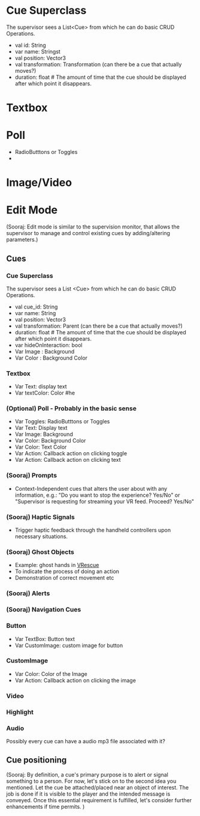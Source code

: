 # Cue Superclass

The supervisor sees a List\<Cue> from which he can do basic CRUD Operations.

- val id: String
- var name: Stringst
- val position: Vector3
- val transformation: Transformation (can there be a cue that actually moves?)
- duration: float # The amount of time that the cue should be displayed after which point it disappears.

# Textbox

# Poll

- RadioButttons or Toggles
- 

# Image/Video


# Edit Mode

(Sooraj: Edit mode is similar to the supervision monitor, that allows the supervisor to manage and control existing cues by adding/altering parameters.)

## Cues

### Cue Superclass

The supervisor sees a List \<Cue> from which he can do basic CRUD Operations.

- val cue_id: String
- var name: String
- val position: Vector3
- val transformation: Parent (can there be a cue that actually moves?)
- duration: float # The amount of time that the cue should be displayed after which point it disappears.
- var hideOnInteraction: bool
- Var Image : Background
- Var Color : Background Color

### Textbox

* Var Text: display text
* Var textColor: Color #he

### (Optional) Poll - Probably in the basic sense

- Var Toggles: RadioButttons or Toggles
- Var Text: Display text
- Var Image: Background
- Var Color: Background Color
- Var Color: Text Color
- Var Action: Callback action on clicking toggle
- Var Action: Callback action on clicking text

### (Sooraj) Prompts

- Context-Independent cues that alters the user about with any information, e.g.: "Do you want to stop the experience? Yes/No" or "Supervisor is requesting for streaming your VR feed. Proceed? Yes/No"

### (Sooraj) Haptic Signals

- Trigger haptic feedback through the handheld controllers upon necessary situations.

### (Sooraj) Ghost Objects

- Example: ghost hands in [VRescue](http://hci.uni-wuerzburg.de/projects/vrescue/)
- To indicate the process of doing an action
- Demonstration of correct movement etc

### (Sooraj) Alerts

### (Sooraj) Navigation Cues

### Button

* Var TextBox: Button text
* Var CustomImage: custom image for button

### CustomImage

* Var Color: Color of the Image
* Var Action: Callback action on clicking the image

### Video

### Highlight

### Audio

Possibly every cue can have a audio mp3 file associated with it?

## Cue positioning

(Sooraj: By definition, a cue's primary purpose is to alert or signal something to a person. For now, let's stick on to the second idea you mentioned. Let the cue be attached/placed near an object of interest. The job is done if it is visible to the player and the intended message is conveyed. Once this essential requirement is fulfilled, let's consider further enhancements if time permits.  )
